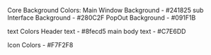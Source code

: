 
Core Background Colors:
Main Window Background - #241825
sub Interface Background - #280C2F
PopOut Background - #091F1B


text Colors
Header text - #8fecd5
main body text - #C7E6DD

Icon Colors - #F7F2F8

